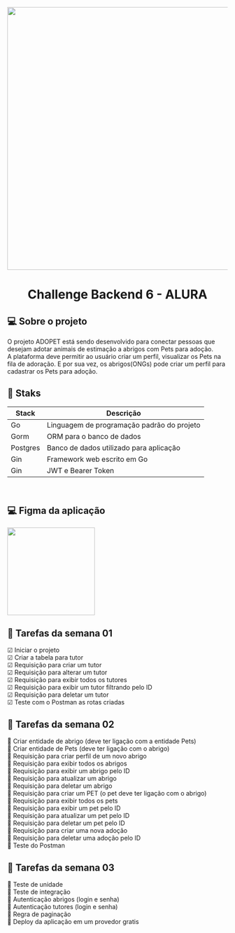 <div>
<p align="center">
<a href="https://www.alura.com.br/">
<img src="https://i.ytimg.com/vi/d1zJ5LPnAcg/maxresdefault.jpg" width="600"/>
</a>
</p>
</div>

<div>
<h1 align="center"> Challenge Backend 6  - ALURA </h1>
</div>

## 💻 **Sobre o projeto**
O projeto ADOPET está sendo desenvolvido para conectar pessoas que desejam adotar animais de estimação a abrigos com Pets para adoção. <br>
A plataforma deve permitir ao usuário criar um perfil, visualizar os Pets na fila de adoração. E por sua vez, os abrigos(ONGs) pode criar um perfil para cadastrar os Pets para adoção. <br>

## 🔧 **Staks**
| Stack | Descrição                                                     |
| ---------- | -------------------------------------------------------- |
| Go | Linguagem de programação padrão do projeto                       |
| Gorm | ORM para o banco de dados                                      |
| Postgres | Banco de dados utilizado para aplicação                    |
| Gin | Framework web escrito em Go                                     |
| Gin | JWT e Bearer Token                                              |
<br>

## 💻 **Figma da aplicação**

<div>
<p>
 <a href="https://www.figma.com/file/TlfkDoIu8uyjZNla1T8TpH/Challenge---Adopet?node-id=518-11&t=41xluV4oJyX4ARID-0">
 <img src="https://quolum.com/blog/wp-content/uploads/2023/01/coverimage.png" width="200" />
</a>
</p>
</div>

## 🔰 Tarefas da semana 01 

 ☑ Iniciar o projeto<br>
 ☑ Criar a tabela para tutor<br>
 ☑ Requisição para criar um tutor <br>
 ☑ Requisição para alterar um tutor <br>
 ☑ Requisição para exibir todos os tutores <br>
 ☑ Requisição para exibir um tutor filtrando pelo ID <br>
 ☑ Requisição para deletar um tutor <br>
 ☑ Teste com o Postman as rotas criadas <br>

## 🔰 Tarefas da semana 02
🔲 Criar entidade de abrigo (deve ter ligação com a entidade Pets) <br>
🔲 Criar entidade de Pets (deve ter ligação com o abrigo) <br>
🔲 Requisição para criar perfil de um novo abrigo <br>
🔲 Requisição para exibir todos os abrigos <br>
🔲 Requisição para exibir um abrigo pelo ID <br>
🔲 Requisição para atualizar um abrigo <br>
🔲 Requisição para deletar um abrigo <br>
🔲 Requisição para criar um PET (o pet deve ter ligação com o abrigo) <br>
🔲 Requisição para exibir todos os pets <br>
🔲 Requisição para exibir um pet pelo ID <br>
🔲 Requisição para atualizar um pet pelo ID <br>
🔲 Requisição para deletar um pet pelo ID <br>
🔲 Requisição para criar uma nova adoção <br>
🔲 Requisição para deletar uma adoção pelo ID <br>
🔲 Teste do Postman <br>

## 🔰 Tarefas da semana 03 
🔲 Teste de unidade <br>
🔲 Teste de integração <br>
🔲 Autenticação abrigos (login e senha) <br>
🔲 Autenticação tutores (login e senha) <br>
🔲 Regra de paginação <br>
🔲 Deploy da aplicação em um provedor gratis <br>


